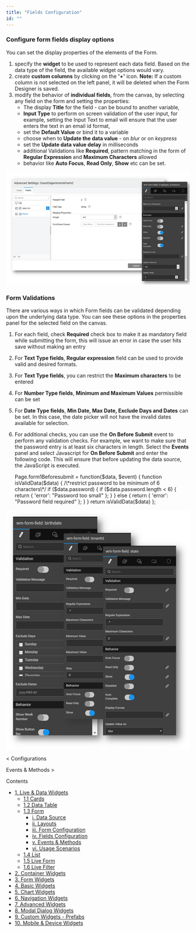 ```yaml
---
title: "Fields Configuration"
id: ""
---
```


### Configure form fields display options

You can set the display properties of the elements of the Form.

1. specify the **widget** to be used to represent each data field. Based on the data type of the field, the available widget options would vary.
2. create **custom columns** by clicking on the **'+'** icon. **Note:** If a custom column is not selected on the left panel, it will be deleted when the Form Designer is saved.
3. modify the behavior of **individual fields**, from the canvas, by selecting any field on the form and setting the properties:
    - The display **Title** for the field - can be bound to another variable,
    - **Input Type** to perform on screen validation of the user input, for example, setting the Input Text to email will ensure that the user enters the text in an email id format,
    - set the **Default Value** or bind it to a variable
    - choose when to **Update the data value** - on _blur_ or on _keypress_
    - set the **Update data value delay** in milliseconds
    - additional Validations like **Required**, pattern matching in the form of **Regular Expression** and **Maximum Characters** allowed
    - behavior like **Auto Focus**, **Read Only**, **Show** etc can be set.

[![](./assets/Form_Fields.png)](./assets/Form_Fields.png)

### Form Validations

There are various ways in which Form fields can be validated depending upon the underlying data type. You can see these options in the properties panel for the selected field on the canvas.

1. For each field, check **Required** check box to make it as mandatory field while submitting the form, this will issue an error in case the user hits save without making an entry
2. For **Text Type fields**, **Regular expression** field can be used to provide valid and desired formats.
3. For **Text Type fields**, you can restrict the **Maximum characters** to be entered
4. For **Number Type fields**, **Minimum and Maximum Values** permissible can be set
5. For **Date Type fields**, **Min Date, Max Date, Exclude Days and Dates** can be set. In this case, the date picker will not have the invalid dates available for selection.
6. For additional checks, you can use the **On Before Submit** event to perform any validation checks. For example, we want to make sure that the password entry is at least six characters in length. Select the **Events** panel and select Javascript for **On Before Submit** and enter the following code. This will ensure that before updating the data source, the JavaScript is executed.
    
    Page.form1Beforesubmit = function($data, $event) {
            function isValidData($data) {
                /\*restrict password to be minimum of 6 characters\*/
                if ($data.password) {
                    if ($data.password.length < 6) {
                        return {
                            'error': "Password too small"
                        };
                    }
                } else {
                    return {
                        'error': "Password field required"
                    };
                }
            }
            return isValidData($data)
        };
    

[![](./assets/LF_valid.png)](./assets/LF_valid.png)

< Configurations

Events & Methods >

Contents

- [1\. Live & Data Widgets](/learn/app-development/widgets/widget-library/#data-live)
    - [1.1 Cards](/learn/app-development/widgets/datalive/cards/)
    - [1.2 Data Table](/learn/app-development/widgets/datalive/data-table/)
    - [1.3 Form](/learn/app-development/widgets/datalive/form/)
        - [i. Data Source](/learn/app-development/widgets/datalive/form/form-data-source/)
        - [ii. Layouts](/learn/app-development/widgets/datalive/form/form-layouts/)
        - [iii. Form Configuration](/learn/app-development/widgets/datalive/form/form-configurations/)
        - [iv. Fields Configuration](#)
        - [v. Events & Methods](/learn/app-development/widgets/datalive/form/form-events-methods/)
        - [vi. Usage Scenarios](/learn/app-development/widgets/datalive/form/form-usage-scenarios/)
    - [1.4 List](/learn/app-development/widgets/datalive/list/)
    - [1.5 Live Form](/learn/app-development/widgets/datalive/live-form/)
    - [1.6 Live Filter](/learn/app-development/widgets/datalive/live-filter/)
- [2\. Container Widgets](/learn/app-development/widgets/widget-library/#container)
- [3\. Form Widgets](/learn/app-development/widgets/widget-library/#form)
- [4\. Basic Widgets](/learn/app-development/widgets/widget-library/#basic)
- [5\. Chart Widgets](/learn/app-development/widgets/widget-library/#chart)
- [6\. Navigation Widgets](/learn/app-development/widgets/widget-library/#navigation)
- [7\. Advanced Widgets](/learn/app-development/widgets/widget-library/#advanced)
- [8\. Modal Dialog Widgets](/learn/app-development/widgets/widget-library/#dialog)
- [9\. Custom Widgets - Prefabs](/learn/app-development/widgets/widget-library/#prefabs)
- [10\. Mobile & Device Widgets](/learn/app-development/widgets/widget-library/#mobile)

